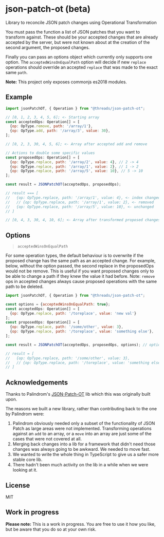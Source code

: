 # json-patch-ot (beta)

Library to reconcile JSON patch changes using Operational Transformation

You must pass the function a list of JSON patches that you want to transform against. These should be your accepted changes that are already accepted by the server, but were not known about at the creation of the second argument, the proposed changes.

Finally you can pass an options object which currently only supports one option. The `acceptedWinsOnEqualPath` option will decide if new `replace` operations should override an accepted `replace` that was made to the exact same `path`.

**Note:** This project only exposes commonjs es2018 modules.

## Example

<!-- prettier-ignore-start -->
```js
import jsonPatchOT, { Operation } from "@threads/json-patch-ot";

// [0, 1, 2, 3, 4, 5, 6]; <- Starting array
const acceptedOps: Operation[] = [
  {op: OpType.remove, path: '/array/1'},
  {op: OpType.add, path: '/array/3', value: 30},
];

// [0, 2, 3, 30, 4, 5, 6]; <- Array after accepted add and remove

// Actions to double some specific values
const proposedOps: Operation[] = [
  {op: OpType.replace, path: '/array/2', value: 4}, // 2 -> 4
  {op: OpType.replace, path: '/array/1', value: 2}, // 1 -> 2
  {op: OpType.replace, path: '/array/5', value: 10}, // 5 -> 10
];

const result = JSONPatchOT(acceptedOps, proposedOps);

// result === [
//   {op: OpType.replace, path: '/array/1', value: 4}, <- index changed
//   // {op: OpType.replace, path: '/array/1', value: 2}, <- removed
//   {op: OpType.replace, path: '/array/5', value: 10}, <- unchanged
// ]

// [0, 4, 3, 30, 4, 10, 6]; <- Array after transformed proposed changes

```

## Options
> `acceptedWinsOnEqualPath`

For some operation types, the default behaviour is to overwrite if the proposed change has the same path as an accepted change. For example, below, without the option passed, the second replace in the proposedOps would not be remove. This is useful if you want proposed changes only to be able to change a path if they knew the value it had before. Note: `remove` ops in accepted changes always cause proposed operations with the same path to be deleted.

```js
import jsonPatchOT, { Operation } from "@threads/json-patch-ot";

const options = {acceptedWinsOnEqualPath: true};
const acceptedOps: Operation[] = [
  {op: OpType.replace, path: '/toreplace', value: 'new val'}
];
const proposedOps: Operation[] = [
  {op: OpType.replace, path: '/some/other', value: 3},
  {op: OpType.replace, path: '/toreplace', value: 'something else'},
];

const result = JSONPatchOT(acceptedOps, proposedOps, options); // options passed here

// result = [
//   {op: OpType.replace, path: '/some/other', value: 3},
//   // {op: OpType.replace, path: '/toreplace', value: 'something else'}, <- removed
// ]
```
<!-- prettier-ignore-end -->

## Acknowledgements

Thanks to Palindrom's [JSON-Patch-OT](https://github.com/Palindrom/JSON-Patch-OT/) lib which this was originally built upon.

The reasons we built a new library, rather than contributing back to the one by Palindrom were:

1.  Palindrom obviously needed only a subset of the functionality of JSON Patch as large areas were not implemented. Transforming operations against an `add` to an array, or a `move` into an array are just some of the cases that were not covered at all.
2.  Merging back changes into a lib for a framework that didn't need those changes was always going to be awkward. We needed to move fast.
3.  We wanted to write the whole thing in TypeScript to give us a safer more stable core lib.
4.  There hadn't been much activity on the lib in a while when we were looking at it.

## License

MIT

## Work in progress

**Please note:** This is a work in progress. You are free to use it how you like, but be aware that you do so at your own risk.
